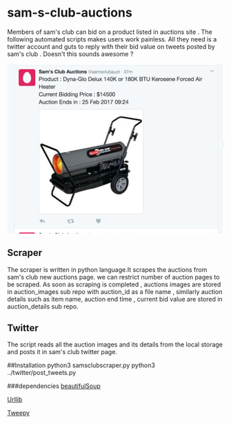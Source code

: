 # sam-s-club-auctions
Members of sam's club can bid on a product listed in auctions site . The following automated scripts makes users work painless. All they need is a twitter account and guts to reply with their bid value on tweets posted by sam's club . Doesn't this sounds awesome ? 

![Alt text](/utils/image1.png?raw=true "Image 1")
 

## Scraper
The scraper is written in python language.It scrapes the auctions from sam's club new auctions page. we can restrict number of auction pages to be scraped. As soon as scraping is completed , auctions images are stored in auction_images sub repo with auction_id as a file name , similarly auction details such as item name, auction end time , current bid value are stored in auction_details sub repo.

## Twitter
The script reads all the auction images and its details from the local storage and posts it in sam's club twitter page.

##Installation
python3 samsclubscraper.py
python3 ../twitter/post_tweets.py




###dependencies
[beautifulSoup](https://www.crummy.com/software/BeautifulSoup/bs4/doc/)

[Urllib](https://docs.python.org/2/library/urllib.html)

[Tweepy](http://tweepy.readthedocs.io/en/v3.5.0/api.html)




